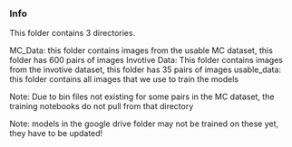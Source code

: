 ### Info

This folder contains 3 directories.

MC_Data: this folder contains images from the usable MC dataset, this folder has 600 pairs of images 
Invotive Data: This folder contains images from the invotive dataset, this folder has 35 pairs of images
usable_data: this folder contains all images that we use to train the models 

Note: Due to bin files not existing for some pairs in the MC dataset, the training notebooks do not pull from that directory 

Note: models in the google drive folder may not be trained on these yet, they have to be updated!